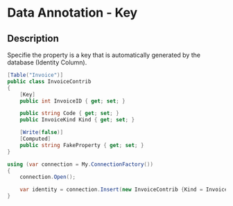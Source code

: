 # Data Annotation - Key

## Description
Specifie the property is a key that is automatically generated by the database (Identity Column).

```csharp
[Table("Invoice")]
public class InvoiceContrib
{
	[Key]
	public int InvoiceID { get; set; }

	public string Code { get; set; }
	public InvoiceKind Kind { get; set; }

	[Write(false)]
	[Computed]
	public string FakeProperty { get; set; }
}

using (var connection = My.ConnectionFactory())
{
	connection.Open();

	var identity = connection.Insert(new InvoiceContrib {Kind = InvoiceKind.WebInvoice, Code = "Insert_Single_1"});
}
```
